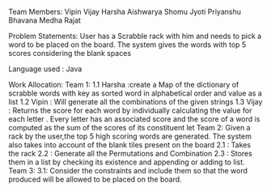 Team Members:
Vipin
Vijay
Harsha
Aishwarya
Shomu Jyoti
Priyanshu
Bhavana
Medha 
Rajat

Problem Statements:
 User has a Scrabble rack with him and needs to pick a word to be placed on the board.
 The system gives the words with top 5 scores considering the blank spaces
 
Language used :
	Java
	
Work Allocation:
Team 1:
1.1 Harsha :create a Map of the dictionary of scrabble words with key as sorted word in alphabetical order and value as a list
1.2 Vipin : Will generate all the combinations of the given strings
1.3 Vijay : Returns  the score for each word by individually calculating the value for each letter .
		Every letter has an associated score and the score of a word is computed as the sum of the scores of its constituent let
Team 2:
	Given a rack by the user,the top 5 high scoring words are generated.
	The system also takes into account of the blank tiles present on the board
2.1 : Takes the rack
2.2 : Generate all the Permutations and Combination
2.3 : Stores them in a list by checking its existence and appending or adding to list.
Team 3:
3.1: Consider the constraints and include them so that the word produced will be allowed to be placed on the board.
